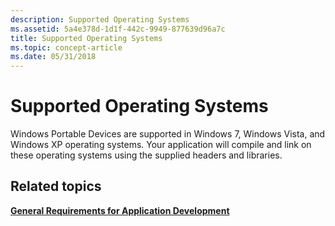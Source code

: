 ```yaml
---
description: Supported Operating Systems
ms.assetid: 5a4e378d-1d1f-442c-9949-877639d96a7c
title: Supported Operating Systems
ms.topic: concept-article
ms.date: 05/31/2018
---
```


# Supported Operating Systems

Windows Portable Devices are supported in Windows 7, Windows Vista, and Windows XP operating systems. Your application will compile and link on these operating systems using the supplied headers and libraries.

## Related topics

<dl> <dt>

[**General Requirements for Application Development**](general-requirements-for-application-development.md)
</dt> </dl>

 

 



